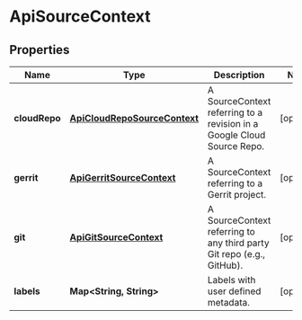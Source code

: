 
# ApiSourceContext

## Properties
Name | Type | Description | Notes
------------ | ------------- | ------------- | -------------
**cloudRepo** | [**ApiCloudRepoSourceContext**](ApiCloudRepoSourceContext.md) | A SourceContext referring to a revision in a Google Cloud Source Repo. |  [optional]
**gerrit** | [**ApiGerritSourceContext**](ApiGerritSourceContext.md) | A SourceContext referring to a Gerrit project. |  [optional]
**git** | [**ApiGitSourceContext**](ApiGitSourceContext.md) | A SourceContext referring to any third party Git repo (e.g., GitHub). |  [optional]
**labels** | **Map&lt;String, String&gt;** | Labels with user defined metadata. |  [optional]



